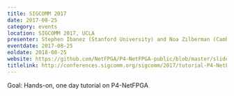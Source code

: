 ```yaml
---
title: SIGCOMM 2017
date: 2017-08-25
category: events
location: SIGCOMM 2017, UCLA
presenter: Stephen Ibanez (Stanford University) and Noa Zilberman (Cambridge University)
eventdate: 2017-08-25
eoldate: 2018-08-25
website: https://github.com/NetFPGA/P4-NetFPGA-public/blob/master/slides/P4-NetFPGA-SIGCOMM-17/P4-NetFPGA_SIGCOMM_2017_v2.pdf
titlelink: http://conferences.sigcomm.org/sigcomm/2017/tutorial-P4-NetFPGA.html
---
```


Goal: Hands-on, one day tutorial on P4-NetFPGA
